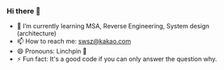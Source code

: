 ### Hi there 👋

- 🌱 I’m currently learning MSA, Reverse Engineering, System design (architecture)
- 📫 How to reach me: swsz@kakao.com 
- 😄 Pronouns: Linchpin 📎
- ⚡ Fun fact: It's a good code if you can only answer the question why.
